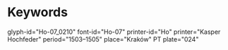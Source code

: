 # Keywords
glyph-id="Ho-07_0210"
font-id="Ho-07"
printer-id="Ho"
printer="Kasper Hochfeder"
period="1503–1505"
place="Kraków"
PT plate="024"
